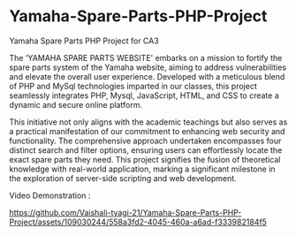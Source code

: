 # Yamaha-Spare-Parts-PHP-Project
Yamaha Spare Parts PHP Project for CA3

The 'YAMAHA SPARE PARTS WEBSITE' embarks on a mission to fortify the spare parts system of the
Yamaha website, aiming to address vulnerabilities and elevate the overall user experience. Developed with a
meticulous blend of PHP and MySql technologies imparted in our classes, this project seamlessly integrates
PHP, Mysql, JavaScript, HTML, and CSS to create a dynamic and secure online platform.

This initiative not only aligns with the academic teachings but also serves as a practical manifestation of our
commitment to enhancing web security and functionality. The comprehensive approach undertaken
encompasses four distinct search and filter options, ensuring users can effortlessly locate the exact spare parts
they need. This project signifies the fusion of theoretical knowledge with real-world application, marking a
significant milestone in the exploration of server-side scripting and web development.


Video Demonstration : 

https://github.com/Vaishali-tyagi-21/Yamaha-Spare-Parts-PHP-Project/assets/109030244/558a3fd2-4045-460a-a6ad-f333982184f5


